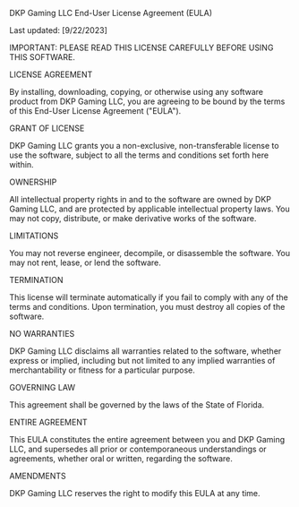 DKP Gaming LLC End-User License Agreement (EULA)

Last updated: [9/22/2023]

IMPORTANT: PLEASE READ THIS LICENSE CAREFULLY BEFORE USING THIS SOFTWARE.

LICENSE AGREEMENT

By installing, downloading, copying, or otherwise using any software product from DKP Gaming LLC, you are agreeing to be bound by the terms of this End-User License Agreement ("EULA").

GRANT OF LICENSE

DKP Gaming LLC grants you a non-exclusive, non-transferable license to use the software, subject to all the terms and conditions set forth here within.

OWNERSHIP

All intellectual property rights in and to the software are owned by DKP Gaming LLC, and are protected by applicable intellectual property laws. You may not copy, distribute, or make derivative works of the software.

LIMITATIONS

You may not reverse engineer, decompile, or disassemble the software. You may not rent, lease, or lend the software.

TERMINATION

This license will terminate automatically if you fail to comply with any of the terms and conditions. Upon termination, you must destroy all copies of the software.

NO WARRANTIES

DKP Gaming LLC disclaims all warranties related to the software, whether express or implied, including but not limited to any implied warranties of merchantability or fitness for a particular purpose.

GOVERNING LAW

This agreement shall be governed by the laws of the State of Florida.

ENTIRE AGREEMENT

This EULA constitutes the entire agreement between you and DKP Gaming LLC, and supersedes all prior or contemporaneous understandings or agreements, whether oral or written, regarding the software.

AMENDMENTS

DKP Gaming LLC reserves the right to modify this EULA at any time.
